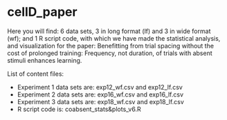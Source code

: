 # cellD_paper

Here you will find: 6 data sets, 3 in long format (lf) and 3 in wide format (wf); and 1 R script code, with which we have made the statistical analysis, and visualization for the paper: Benefitting from trial spacing without the cost of prolonged training: Frequency, not duration, of trials with absent stimuli enhances learning.

List of content files:
- Experiment 1 data sets are: exp12_wf.csv and exp12_lf.csv
- Experiment 2 data sets are: exp16_wf.csv and exp16_lf.csv
- Experiment 3 data sets are: exp18_wf.csv and exp18_lf.csv
- R script code is: coabsent_stats&plots_v6.R
